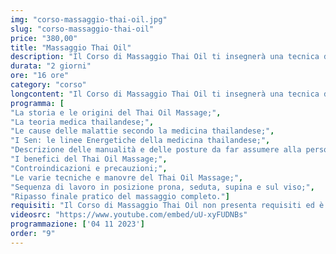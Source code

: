 ```yaml
---
img: "corso-massaggio-thai-oil.jpg"
slug: "corso-massaggio-thai-oil"
price: "380,00"
title: "Massaggio Thai Oil"
description: "Il Corso di Massaggio Thai Oil ti insegnerà una tecnica di massaggio che unisce la tradizione orientale del massaggio thailandese con l’utilizzo dell’olio, per ottenere un effetto rilassante e armonizzante su tutto l’essere. Il massaggio thai oil è una variante del massaggio thailandese tradizionale, che si basa sulla stimolazione dei meridiani energetici e delle linee sen, per favorire il flusso dell’energia vitale nel corpo. Il massaggio thai oil, però, si differenzia dal massaggio thailandese tradizionale per l’uso dell’olio, che rende le manovre più dolci, delicate e scorrevoli. Il massaggio thai oil ha molti benefici: allevia il dolore fisico e psicofisico, rilassa la muscolatura, riduce lo stress e le tensioni, armonizza le emozioni e le energie, nutre la pelle e i tessuti. Nel corso imparerai la teoria e la pratica del massaggio thai oil, studierai l’anatomia e la fisiologia del sistema energetico, approfondirai le tecniche di massaggio con le mani e l’olio su tutto il corpo. Il corso ti renderà in grado di praticare un massaggio thai oil efficace e sicuro, ottenendo un’azione rilassante e armonizzante su tutto l’essere. Il corso ti offrirà anche molte opportunità lavorative, come lavorare nei centri benessere, nei centri termali, o aprire uno studio di massaggio dove potrai soddisfare i bisogni di tanti clienti alla ricerca di benessere e relax."
durata: "2 giorni"
ore: "16 ore"
category: "corso"
longcontent: "Il Corso di Massaggio Thai Oil ti insegnerà una tecnica di massaggio che unisce la tradizione orientale del massaggio thailandese con l’utilizzo dell’olio, per ottenere un effetto rilassante e armonizzante su tutto l’essere. Il massaggio thai oil è una variante del massaggio thailandese tradizionale, che si basa sulla stimolazione dei meridiani energetici e delle linee sen, per favorire il flusso dell’energia vitale nel corpo. Il massaggio thai oil, però, si differenzia dal massaggio thailandese tradizionale per l’uso dell’olio, che rende le manovre più dolci, delicate e scorrevoli. Il massaggio thai oil ha molti benefici: allevia il dolore fisico e psicofisico, rilassa la muscolatura, riduce lo stress e le tensioni, armonizza le emozioni e le energie, nutre la pelle e i tessuti. Nel corso imparerai la teoria e la pratica del massaggio thai oil, studierai l’anatomia e la fisiologia del sistema energetico, approfondirai le tecniche di massaggio con le mani e l’olio su tutto il corpo. Il corso ti renderà in grado di praticare un massaggio thai oil efficace e sicuro, ottenendo un’azione rilassante e armonizzante su tutto l’essere. Il corso ti offrirà anche molte opportunità lavorative, come lavorare nei centri benessere, nei centri termali, o aprire uno studio di massaggio dove potrai soddisfare i bisogni di tanti clienti alla ricerca di benessere e relax."
programma: [
"La storia e le origini del Thai Oil Massage;",
"La teoria medica thailandese;",
"Le cause delle malattie secondo la medicina thailandese;",
"I Sen: le linee Energetiche della medicina thailandese;",
"Descrizione delle manualità e delle posture da far assumere alla persona;",
"I benefici del Thai Oil Massage;",
"Controindicazioni e precauzioni;",
"Le varie tecniche e manovre del Thai Oil Massage;",
"Sequenza di lavoro in posizione prona, seduta, supina e sul viso;",
"Ripasso finale pratico del massaggio completo."]
requisiti: "Il Corso di Massaggio Thai Oil non presenta requisiti ed è un corso aperto a tutti."
videosrc: "https://www.youtube.com/embed/uU-xyFUDNBs"
programmazione: ['04 11 2023']    
order: "9"
---
```

